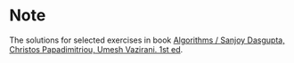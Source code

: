 # Note

The solutions for selected exercises in book
[Algorithms / Sanjoy Dasgupta, Christos Papadimitriou, Umesh Vazirani. 1st ed](https://www.amazon.com/Algorithms-Sanjoy-Dasgupta/dp/0073523402).
